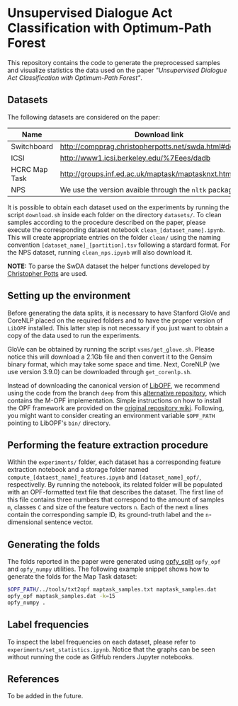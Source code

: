 # Unsupervised Dialogue Act Classification with Optimum-Path Forest

This repository contains the code to generate the preprocessed samples and visualize statistics the data used on the paper _"Unsupervised Dialogue Act Classification with Optimum-Path Forest"_.

## Datasets

The following datasets are considered on the paper:

| Name          | Download link                                           |
| ------------- | ------------------------------------------------------- |
| Switchboard   | http://compprag.christopherpotts.net/swda.html#download |
| ICSI          | http://www1.icsi.berkeley.edu/%7Eees/dadb               |
| HCRC Map Task | http://groups.inf.ed.ac.uk/maptask/maptasknxt.html      |
| NPS           | We use the version avaible through the `nltk` package   |

It is possible to obtain each dataset used on the experiments by running the script `download.sh` inside each folder on the directory `datasets/`. To clean samples according to the procedure described on the paper, please execute the corresponding dataset notebook `clean_[dataset_name].ipynb`. This will create appropriate entries on the folder `clean/` using the naming convention `[dataset_name]_[partition].tsv` following a stardard format. For the NPS dataset, running `clean_nps.ipynb` will also download it.

**NOTE:** To parse the SwDA dataset the helper functions developed by [Christopher Potts](http://compprag.christopherpotts.net/swda.html#downloa) are used.

## Setting up the environment

Before generating the data splits, it is necessary to have Stanford GloVe and CoreNLP placed on the required folders and to have the proper version of `LibOPF` installed. This latter step is not necessary if you just want to obtain a copy of the data used to run the experiments.

GloVe can be obtained by running the script `vsms/get_glove.sh`. Please notice this will download a 2.1Gb file and then convert it to the Gensim binary format, which may take some space and time. Next, CoreNLP (we use version 3.9.0) can be downloaded through `get_corenlp.sh`.

Instead of downloading the canonical version of [LibOPF](https://github.com/jppbsi/LibOPF), we recommend using the code from the branch  `deep` from this [alternative repository](https://github.com/lzfelix/LibOPF), which contains the M-OPF implementation. Simple instructions on how to install the OPF framework are provided on the [original repository wiki](https://github.com/jppbsi/LibOPF/wiki/Installation). Following, you might want to consider creating an environment variable `$OPF_PATH` pointing to  LibOPF's `bin/` directory.

## Performing the feature extraction procedure

Within the `experiments/` folder, each dataset has a corresponding feature extraction notebook and a storage folder named `compute_[dataest_name]_features.ipynb` and `[dataset_name]_opf/`, respectivelly. By running the notebook, its related folder will be populated with an OPF-formatted text file that describes the dataset. The first line of this file contains three numbers that correspond to the amount of samples `m`, classes `C` and size of the feature vectors `n`. Each of the next `m` lines contain the corresponding sample ID, its ground-truth label and the `n`-dimensional sentence vector.

## Generating the folds

The folds reported in the paper were generated using [opfy_split](https://github.com/lzfelix/opfy_split) `opfy_opf` and  `opfy_numpy` utilities. The following example snippet shows how to generate the folds for the Map Task dataset:

```bash
$OPF_PATH/../tools/txt2opf maptask_samples.txt maptask_samples.dat
opfy_opf maptask_samples.dat -k=15
opfy_numpy .
```

## Label frequencies
To inspect the label frequencies on each dataset, please refer to `experiments/set_statistics.ipynb`. Notice that the graphs can be seen without running the code as GitHub renders Jupyter notebooks.

## References

To be added in the future.
